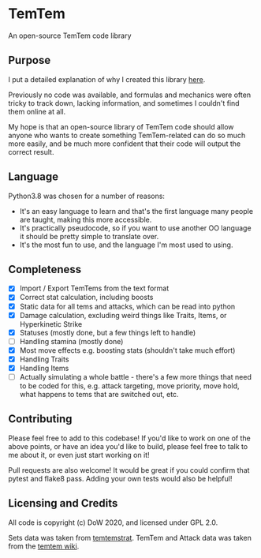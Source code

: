 # TemTem
An open-source TemTem code library

## Purpose
I put a detailed explanation of why I created this library [here](
https://www.playtemtem.com/forums/threads/a-temtem-code-library.9687/#post-50309
).

Previously no code was available, and formulas and mechanics were often tricky
to track down, lacking information, and sometimes I couldn't find them online
at all.

My hope is that an open-source library of TemTem code should allow anyone who
wants to create something TemTem-related can do so much more easily, and be
much more confident that their code will output the correct result.

## Language
Python3.8 was chosen for a number of reasons:
 - It's an easy language to learn and that's the first language many people are
    taught, making this more accessible.
 - It's practically pseudocode, so if you want to use another OO language it
    should be pretty simple to translate over.
 - It's the most fun to use, and the language I'm most used to using.

## Completeness
- [x] Import / Export TemTems from the text format
- [x] Correct stat calculation, including boosts
- [x] Static data for all tems and attacks, which can be read into python
- [x] Damage calculation, excluding weird things like Traits, Items, or
    Hyperkinetic Strike
- [x] Statuses (mostly done, but a few things left to handle)
- [ ] Handling stamina (mostly done)
- [x] Most move effects e.g. boosting stats (shouldn't take much effort)
- [x] Handling Traits
- [x] Handling Items
- [ ] Actually simulating a whole battle - there's a few more things that need
    to be coded for this, e.g. attack targeting, move priority, move hold, what
    happens to tems that are switched out, etc.

## Contributing
Please feel free to add to this codebase! If you'd like to work on one of the
above points, or have an idea you'd like to build, please feel free to talk to
me about it, or even just start working on it!

Pull requests are also welcome! It would be great if you could confirm that
pytest and flake8 pass. Adding your own tests would also be helpful!

## Licensing and Credits
All code is copyright (c) DoW 2020, and licensed under GPL 2.0.

Sets data was taken from
[temtemstrat](https://temtemstrat.com/en/strategic-rank).
TemTem and Attack data was taken from the
[temtem wiki](https://temtem.gamepedia.com/Temtem_Wiki).

